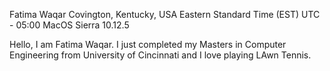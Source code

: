 Fatima Waqar
Covington, Kentucky, USA
Eastern Standard Time (EST) UTC - 05:00
MacOS Sierra 10.12.5


Hello, I am Fatima Waqar. I just completed my Masters in Computer Engineering from University of Cincinnati and I love playing LAwn Tennis.
